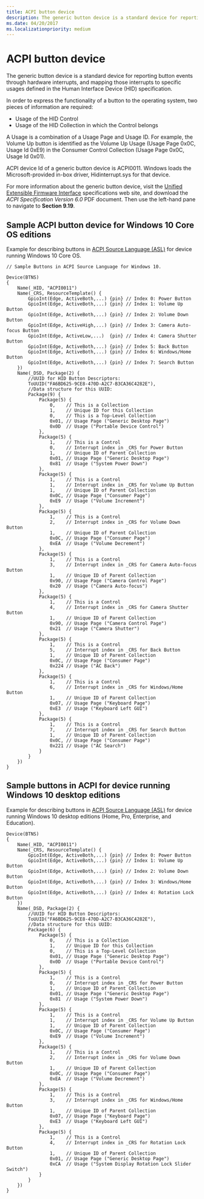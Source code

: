 ```yaml
---
title: ACPI button device
description: The generic button device is a standard device for reporting button events through hardware interrupts.
ms.date: 04/20/2017
ms.localizationpriority: medium
---
```


# ACPI button device

The generic button device is a standard device for reporting button events through hardware interrupts, and mapping those interrupts to specific usages defined in the Human Interface Device (HID) specification.

In order to express the functionality of a button to the operating system, two pieces of information are required:

- Usage of the HID Control
- Usage of the HID Collection in which the Control belongs

A Usage is a combination of a Usage Page and Usage ID. For example, the Volume Up button is identified as the Volume Up Usage (Usage Page 0x0C, Usage Id 0xE9) in the Consumer Control Collection (Usage Page 0x0C, Usage Id 0x01).

ACPI device Id of a generic button device is ACPI0011. Windows loads the Microsoft-provided in-box driver, Hidinterrupt.sys for that device.

For more information about the generic button device, visit the [Unified Extensible Firmware Interface](https://uefi.org/specifications) specifications web site, and download the *ACPI Specification Version 6.0* PDF document. Then use the left-hand pane to navigate to **Section 9.19**.

## Sample ACPI button device for Windows 10 Core OS editions

Example for describing buttons in [ACPI Source Language (ASL)](https://uefi.org/htmlspecs/ACPI_Spec_6_4_html/19_ASL_Reference/ACPI_Source_Language_Reference.html?highlight=acpi%20source%20language) for device running Windows 10 Core OS.

```ASL
// Sample Buttons in ACPI Source Language for Windows 10.

Device(BTNS)
{
    Name(_HID, "ACPI0011")
    Name(_CRS, ResourceTemplate() {
        GpioInt(Edge, ActiveBoth,...) {pin} // Index 0: Power Button
        GpioInt(Edge, ActiveBoth,...) {pin} // Index 1: Volume Up Button
        GpioInt(Edge, ActiveBoth,...) {pin} // Index 2: Volume Down Button
        GpioInt(Edge, ActiveHigh,...) {pin} // Index 3: Camera Auto-focus Button
        GpioInt(Edge, ActiveLow,...)  {pin} // Index 4: Camera Shutter Button
        GpioInt(Edge, ActiveBoth,...) {pin} // Index 5: Back Button
        GpioInt(Edge, ActiveBoth,...) {pin} // Index 6: Windows/Home Button
        GpioInt(Edge, ActiveBoth,...) {pin} // Index 7: Search Button
    })
    Name(_DSD, Package(2) {
        //UUID for HID Button Descriptors:
        ToUUID("FA6BD625-9CE8-470D-A2C7-B3CA36C4282E"),
        //Data structure for this UUID:
        Package(9) {
            Package(5) {
                0,    // This is a Collection
                1,    // Unique ID for this Collection
                0,    // This is a Top-Level Collection
                0x01, // Usage Page ("Generic Desktop Page")
                0x0D  // Usage ("Portable Device Control")
            },
            Package(5) {
                1,    // This is a Control
                0,    // Interrupt index in _CRS for Power Button
                1,    // Unique ID of Parent Collection
                0x01, // Usage Page ("Generic Desktop Page")
                0x81  // Usage ("System Power Down")
            },
            Package(5) {
                1,    // This is a Control
                1,    // Interrupt index in _CRS for Volume Up Button
                1,    // Unique ID of Parent Collection
                0x0C, // Usage Page ("Consumer Page")
                0xE9  // Usage ("Volume Increment")
            },
            Package(5) {
                1,    // This is a Control
                2,    // Interrupt index in _CRS for Volume Down Button
                1,    // Unique ID of Parent Collection
                0x0C, // Usage Page ("Consumer Page")
                0xEA  // Usage ("Volume Decrement")
            },
            Package(5) {
                1,    // This is a Control
                3,    // Interrupt index in _CRS for Camera Auto-focus Button
                1,    // Unique ID of Parent Collection
                0x90, // Usage Page ("Camera Control Page")
                0x20  // Usage ("Camera Auto-focus")
            },
            Package(5) {
                1,    // This is a Control
                4,    // Interrupt index in _CRS for Camera Shutter Button
                1,    // Unique ID of Parent Collection
                0x90, // Usage Page ("Camera Control Page")
                0x21  // Usage ("Camera Shutter")
            },
            Package(5) {
                1,    // This is a Control
                5,    // Interrupt index in _CRS for Back Button
                1,    // Unique ID of Parent Collection
                0x0C, // Usage Page ("Consumer Page")
                0x224 // Usage ("AC Back")
            },
            Package(5) {
                1,    // This is a Control
                6,    // Interrupt index in _CRS for Windows/Home Button
                1,    // Unique ID of Parent Collection
                0x07, // Usage Page ("Keyboard Page")
                0xE3  // Usage ("Keyboard Left GUI")
            },
            Package(5) {
                1,    // This is a Control
                7,    // Interrupt index in _CRS for Search Button
                1,    // Unique ID of Parent Collection
                0x0C, // Usage Page ("Consumer Page")
                0x221 // Usage ("AC Search")
            }
        }
    })
}
```

## Sample buttons in ACPI for device running Windows 10 desktop editions

Example for describing buttons in [ACPI Source Language (ASL)](https://uefi.org/htmlspecs/ACPI_Spec_6_4_html/19_ASL_Reference/ACPI_Source_Language_Reference.html?highlight=acpi%20source%20language) for device running Windows 10 desktop editions (Home, Pro, Enterprise, and Education).

```ASL
Device(BTNS)
{
    Name(_HID, "ACPI0011")
    Name(_CRS, ResourceTemplate() {
        GpioInt(Edge, ActiveBoth,...) {pin} // Index 0: Power Button
        GpioInt(Edge, ActiveBoth,...) {pin} // Index 1: Volume Up Button
        GpioInt(Edge, ActiveBoth,...) {pin} // Index 2: Volume Down Button
        GpioInt(Edge, ActiveBoth,...) {pin} // Index 3: Windows/Home Button
        GpioInt(Edge, ActiveBoth,...) {pin} // Index 4: Rotation Lock Button
    })
    Name(_DSD, Package(2) {
        //UUID for HID Button Descriptors:
        ToUUID("FA6BD625-9CE8-470D-A2C7-B3CA36C4282E"),
        //Data structure for this UUID:
        Package(6) {
            Package(5) {
                0,    // This is a Collection
                1,    // Unique ID for this Collection
                0,    // This is a Top-Level Collection
                0x01, // Usage Page ("Generic Desktop Page")
                0x0D  // Usage ("Portable Device Control")
            },
            Package(5) {
                1,    // This is a Control
                0,    // Interrupt index in _CRS for Power Button
                1,    // Unique ID of Parent Collection
                0x01, // Usage Page ("Generic Desktop Page")
                0x81  // Usage ("System Power Down")
            },
            Package(5) {
                1,    // This is a Control
                1,    // Interrupt index in _CRS for Volume Up Button
                1,    // Unique ID of Parent Collection
                0x0C, // Usage Page ("Consumer Page")
                0xE9  // Usage ("Volume Increment")
            },
            Package(5) {
                1,    // This is a Control
                2,    // Interrupt index in _CRS for Volume Down Button
                1,    // Unique ID of Parent Collection
                0x0C, // Usage Page ("Consumer Page")
                0xEA  // Usage ("Volume Decrement")
            },
            Package(5) {
                1,    // This is a Control
                3,    // Interrupt index in _CRS for Windows/Home Button
                1,    // Unique ID of Parent Collection
                0x07, // Usage Page ("Keyboard Page")
                0xE3  // Usage ("Keyboard Left GUI")
            },
            Package(5) {
                1,    // This is a Control
                4,    // Interrupt index in _CRS for Rotation Lock Button
                1,    // Unique ID of Parent Collection
                0x01, // Usage Page ("Generic Desktop Page")
                0xCA  // Usage ("System Display Rotation Lock Slider Switch")
            }
        }
    })
}

```
